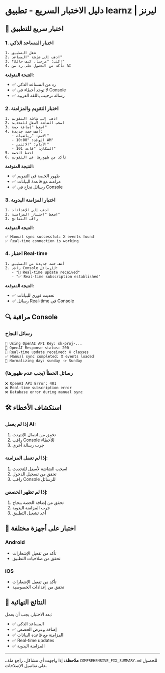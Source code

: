 # دليل الاختبار السريع - تطبيق learnz | ليرنز

## 🚀 اختبار سريع للتطبيق

### 1. اختبار المساعد الذكي
```
1. شغل التطبيق
2. اذهب إلى شاشة "المساعد"
3. اكتب: "مرحباً، كيف حالك؟"
4. تأكد من الحصول على رد من AI
```

**النتيجة المتوقعة:**
- ✅ رد من المساعد الذكي
- ✅ لا توجد أخطاء في Console
- ✅ رسالة ترحيب باللغة العربية

### 2. اختبار التقويم والمزامنة
```
1. اذهب إلى شاشة التقويم
2. اسحب الشاشة لأسفل للتحديث
3. اضغط "إضافة حصة"
4. أضف حصة جديدة:
   - الاسم: "رياضيات"
   - الوقت: "10:00 AM"
   - الأيام: "الاثنين"
   - المكان: "قاعة 101"
5. احفظ الحصة
6. تأكد من ظهورها في التقويم
```

**النتيجة المتوقعة:**
- ✅ ظهور الحصة في التقويم
- ✅ مزامنة مع قاعدة البيانات
- ✅ رسائل نجاح في Console

### 3. اختبار المزامنة اليدوية
```
1. اذهب إلى الإعدادات
2. اضغط "اختبار المزامنة"
3. راقب النتائج
```

**النتيجة المتوقعة:**
```
✅ Manual sync successful: X events found
✅ Real-time connection is working
```

### 4. اختبار Real-time
```
1. أضف حصة جديدة من التطبيق
2. راقب Console للرسائل:
   - "📡 Real-time update received"
   - "✅ Real-time subscription established"
```

**النتيجة المتوقعة:**
- ✅ تحديث فوري للبيانات
- ✅ رسائل Real-time في Console

## 🔍 مراقبة Console

### رسائل النجاح
```
🔑 Using OpenAI API Key: sk-proj-...
🤖 OpenAI Response status: 200
📡 Real-time update received: X classes
✅ Manual sync completed: X events loaded
📅 Normalizing day: sunday -> Sunday
```

### رسائل الخطأ (يجب عدم ظهورها)
```
❌ OpenAI API Error: 401
❌ Real-time subscription error
❌ Database error during manual sync
```

## 🛠️ استكشاف الأخطاء

### إذا لم يعمل AI:
1. تحقق من اتصال الإنترنت
2. راقب Console للأخطاء
3. جرب رسالة أخرى

### إذا لم تعمل المزامنة:
1. اسحب الشاشة لأسفل للتحديث
2. تحقق من تسجيل الدخول
3. راقب Console للرسائل

### إذا لم تظهر الحصص:
1. تحقق من إضافة الحصة بنجاح
2. جرب المزامنة اليدوية
3. أعد تشغيل التطبيق

## 📱 اختبار على أجهزة مختلفة

### Android
- تأكد من تفعيل الإشعارات
- تحقق من صلاحيات التطبيق

### iOS
- تأكد من تفعيل الإشعارات
- تحقق من إعدادات الخصوصية

## 🎯 النتائج النهائية

بعد الاختبار، يجب أن يعمل:
- ✅ المساعد الذكي
- ✅ إضافة وعرض الحصص
- ✅ المزامنة مع قاعدة البيانات
- ✅ Real-time updates
- ✅ المزامنة اليدوية

---

**ملاحظة:** إذا واجهت أي مشاكل، راجع ملف `COMPREHENSIVE_FIX_SUMMARY.md` للحصول على تفاصيل الإصلاحات.
